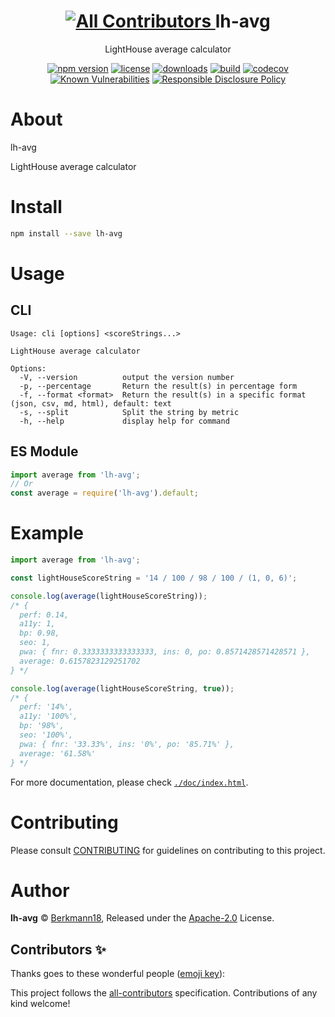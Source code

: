 <p align="center"><h1 align="center">
<!-- ALL-CONTRIBUTORS-BADGE:START - Do not remove or modify this section -->
<a href="#contributors-">
  <img src="https://img.shields.io/badge/all_contributors-0-orange.svg?style=flat-square" alt="All Contributors" />
</a>
<!-- ALL-CONTRIBUTORS-BADGE:END -->
  lh-avg
</h1>

<p align="center">
  LightHouse average calculator
</p>

<p align="center">
  <a href="https://www.npmjs.org/package/lh-avg"><img src="https://badgen.net/npm/v/lh-avg" alt="npm version"/></a>
  <a href="https://www.npmjs.org/package/lh-avg"><img src="https://badgen.net/npm/license/lh-avg" alt="license"/></a>
  <a href="https://www.npmjs.org/package/lh-avg"><img src="https://badgen.net/npm/dt/lh-avg" alt="downloads"/></a>
  <a href="https://travis-ci.org/berkmann18/lh-avg"><img src="https://badgen.net/travis/berkmann18/lh-avg" alt="build"/></a>
  <a href="https://codecov.io/gh/berkmann18/lh-avg"><img src="https://badgen.net/codecov/c/github/berkmann18/lh-avg" alt="codecov"/></a>
  <a href="https://snyk.io/test/github/berkmann18/lh-avg"><img src="https://snyk.io/test/github/berkmann18/lh-avg/badge.svg" alt="Known Vulnerabilities"/></a>
  <a href="./SECURITY.md"><img src="https://img.shields.io/badge/Security-Responsible%20Disclosure-yellow.svg" alt="Responsible Disclosure Policy" /></a>
</p>

# About

lh-avg

LightHouse average calculator

# Install

```bash
npm install --save lh-avg
```

# Usage
## CLI
```
Usage: cli [options] <scoreStrings...>

LightHouse average calculator

Options:
  -V, --version          output the version number
  -p, --percentage       Return the result(s) in percentage form
  -f, --format <format>  Return the result(s) in a specific format (json, csv, md, html), default: text
  -s, --split            Split the string by metric
  -h, --help             display help for command
```

## ES Module
```js
import average from 'lh-avg';
// Or
const average = require('lh-avg').default;
```

# Example
```ts
import average from 'lh-avg';

const lightHouseScoreString = '14 / 100 / 98 / 100 / (1, 0, 6)';

console.log(average(lightHouseScoreString));
/* {
  perf: 0.14,
  a11y: 1,
  bp: 0.98,
  seo: 1,
  pwa: { fnr: 0.3333333333333333, ins: 0, po: 0.8571428571428571 },
  average: 0.6157823129251702
} */

console.log(average(lightHouseScoreString, true));
/* {
  perf: '14%',
  a11y: '100%',
  bp: '98%',
  seo: '100%',
  pwa: { fnr: '33.33%', ins: '0%', po: '85.71%' },
  average: '61.58%'
} */
```
For more documentation, please check [`./doc/index.html`](./doc/index.html).

# Contributing

Please consult [CONTRIBUTING](./CONTRIBUTING.md) for guidelines on contributing to this project.

# Author

**lh-avg** © [Berkmann18](https://github.com/berkmann18), Released under the [Apache-2.0](./LICENSE) License.

## Contributors ✨

Thanks goes to these wonderful people ([emoji key](https://allcontributors.org/docs/en/emoji-key)):

<!-- ALL-CONTRIBUTORS-LIST:START - Do not remove or modify this section -->
<!-- prettier-ignore-start -->
<!-- markdownlint-disable -->
<!-- markdownlint-enable -->
<!-- prettier-ignore-end -->
<!-- ALL-CONTRIBUTORS-LIST:END -->

This project follows the [all-contributors](https://github.com/all-contributors/all-contributors) specification. Contributions of any kind welcome!